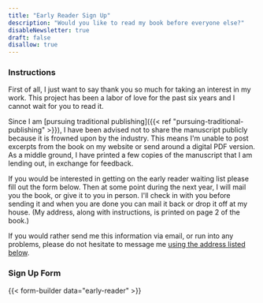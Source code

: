 ```yaml
---
title: "Early Reader Sign Up"
description: "Would you like to read my book before everyone else?"
disableNewsletter: true
draft: false
disallow: true
---
```


### Instructions

First of all, I just want to say thank you so much for taking an interest in my work. This project has been a labor of love for the past six years and I cannot wait for you to read it.

Since I am [pursuing traditional publishing]({{< ref "pursuing-traditional-publishing" >}}), I have been advised not to share the manuscript publicly because it is frowned upon by the industry. This means I'm unable to post excerpts from the book on my website or send around a digital PDF version. As a middle ground, I have printed a few copies of the manuscript that I am lending out, in exchange for feedback.

If you would be interested in getting on the early reader waiting list please fill out the form below. Then at some point during the next year, I will mail you the book, or give it to you in person. I'll check in with you before sending it and when you are done you can mail it back or drop it off at my house. (My address, along with instructions, is printed on page 2 of the book.)

If you would rather send me this information via email, or run into any problems, please do not hesitate to message me [using the address listed below](#contact-info).

### Sign Up Form

{{< form-builder data="early-reader" >}}
